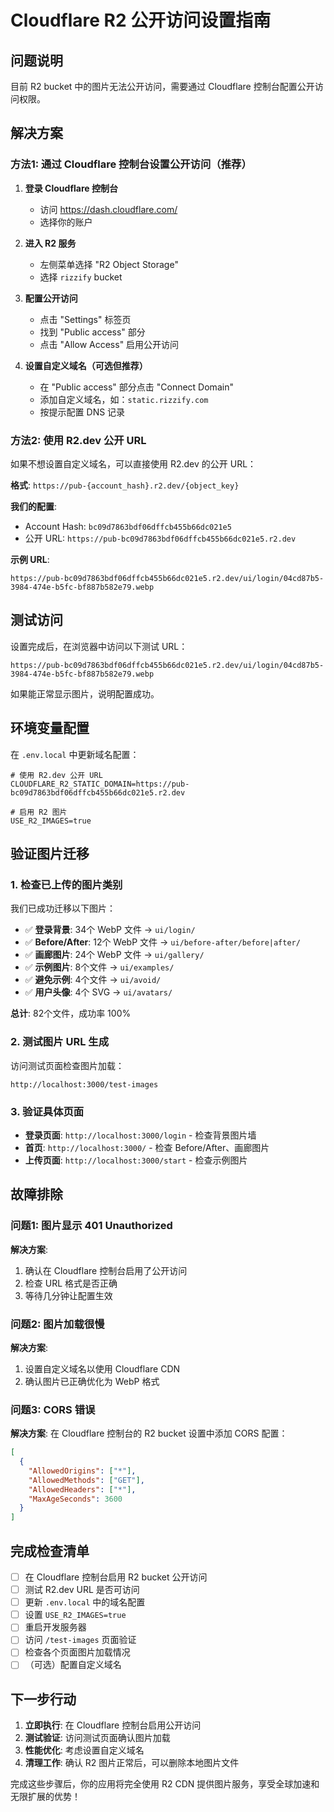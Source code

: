 # Cloudflare R2 公开访问设置指南

## 问题说明

目前 R2 bucket 中的图片无法公开访问，需要通过 Cloudflare 控制台配置公开访问权限。

## 解决方案

### 方法1: 通过 Cloudflare 控制台设置公开访问（推荐）

1. **登录 Cloudflare 控制台**
   - 访问 https://dash.cloudflare.com/
   - 选择你的账户

2. **进入 R2 服务**
   - 左侧菜单选择 "R2 Object Storage"
   - 选择 `rizzify` bucket

3. **配置公开访问**
   - 点击 "Settings" 标签页
   - 找到 "Public access" 部分
   - 点击 "Allow Access" 启用公开访问

4. **设置自定义域名（可选但推荐）**
   - 在 "Public access" 部分点击 "Connect Domain"
   - 添加自定义域名，如：`static.rizzify.com`
   - 按提示配置 DNS 记录

### 方法2: 使用 R2.dev 公开 URL

如果不想设置自定义域名，可以直接使用 R2.dev 的公开 URL：

**格式**: `https://pub-{account_hash}.r2.dev/{object_key}`

**我们的配置**:
- Account Hash: `bc09d7863bdf06dffcb455b66dc021e5`
- 公开 URL: `https://pub-bc09d7863bdf06dffcb455b66dc021e5.r2.dev`

**示例 URL**:
```
https://pub-bc09d7863bdf06dffcb455b66dc021e5.r2.dev/ui/login/04cd87b5-3984-474e-b5fc-bf887b582e79.webp
```

## 测试访问

设置完成后，在浏览器中访问以下测试 URL：

```
https://pub-bc09d7863bdf06dffcb455b66dc021e5.r2.dev/ui/login/04cd87b5-3984-474e-b5fc-bf887b582e79.webp
```

如果能正常显示图片，说明配置成功。

## 环境变量配置

在 `.env.local` 中更新域名配置：

```env
# 使用 R2.dev 公开 URL
CLOUDFLARE_R2_STATIC_DOMAIN=https://pub-bc09d7863bdf06dffcb455b66dc021e5.r2.dev

# 启用 R2 图片
USE_R2_IMAGES=true
```

## 验证图片迁移

### 1. 检查已上传的图片类别

我们已成功迁移以下图片：

- ✅ **登录背景**: 34个 WebP 文件 → `ui/login/`
- ✅ **Before/After**: 12个 WebP 文件 → `ui/before-after/before|after/`
- ✅ **画廊图片**: 24个 WebP 文件 → `ui/gallery/`
- ✅ **示例图片**: 8个文件 → `ui/examples/`
- ✅ **避免示例**: 4个文件 → `ui/avoid/`
- ✅ **用户头像**: 4个 SVG → `ui/avatars/`

**总计**: 82个文件，成功率 100%

### 2. 测试图片 URL 生成

访问测试页面检查图片加载：
```
http://localhost:3000/test-images
```

### 3. 验证具体页面

- **登录页面**: `http://localhost:3000/login` - 检查背景图片墙
- **首页**: `http://localhost:3000/` - 检查 Before/After、画廊图片
- **上传页面**: `http://localhost:3000/start` - 检查示例图片

## 故障排除

### 问题1: 图片显示 401 Unauthorized

**解决方案**:
1. 确认在 Cloudflare 控制台启用了公开访问
2. 检查 URL 格式是否正确
3. 等待几分钟让配置生效

### 问题2: 图片加载很慢

**解决方案**:
1. 设置自定义域名以使用 Cloudflare CDN
2. 确认图片已正确优化为 WebP 格式

### 问题3: CORS 错误

**解决方案**:
在 Cloudflare 控制台的 R2 bucket 设置中添加 CORS 配置：

```json
[
  {
    "AllowedOrigins": ["*"],
    "AllowedMethods": ["GET"],
    "AllowedHeaders": ["*"],
    "MaxAgeSeconds": 3600
  }
]
```

## 完成检查清单

- [ ] 在 Cloudflare 控制台启用 R2 bucket 公开访问
- [ ] 测试 R2.dev URL 是否可访问
- [ ] 更新 `.env.local` 中的域名配置
- [ ] 设置 `USE_R2_IMAGES=true`
- [ ] 重启开发服务器
- [ ] 访问 `/test-images` 页面验证
- [ ] 检查各个页面图片加载情况
- [ ] （可选）配置自定义域名

## 下一步行动

1. **立即执行**: 在 Cloudflare 控制台启用公开访问
2. **测试验证**: 访问测试页面确认图片加载
3. **性能优化**: 考虑设置自定义域名
4. **清理工作**: 确认 R2 图片正常后，可以删除本地图片文件

完成这些步骤后，你的应用将完全使用 R2 CDN 提供图片服务，享受全球加速和无限扩展的优势！